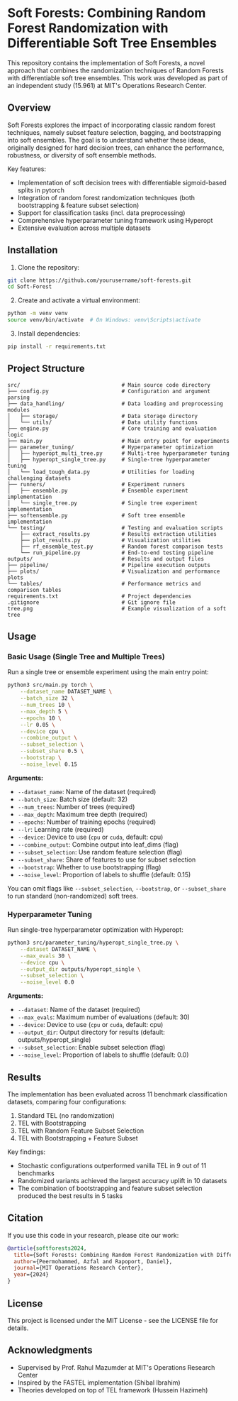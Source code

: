 # Soft Forests: Combining Random Forest Randomization with Differentiable Soft Tree Ensembles

This repository contains the implementation of Soft Forests, a novel approach that combines the randomization techniques of Random Forests with differentiable soft tree ensembles. This work was developed as part of an independent study (15.961) at MIT's Operations Research Center.

## Overview

Soft Forests explores the impact of incorporating classic random forest techniques, namely subset feature selection, bagging, and bootstrapping into soft ensembles. The goal is to understand whether these ideas, originally designed for hard decision trees, can enhance the performance, robustness, or diversity of soft ensemble methods.

Key features:
- Implementation of soft decision trees with differentiable sigmoid-based splits in pytorch
- Integration of random forest randomization techniques (both bootstrapping & feature subset selection)
- Support for classification tasks (incl. data preprocessing)
- Comprehensive hyperparameter tuning framework using Hyperopt
- Extensive evaluation across multiple datasets

## Installation

1. Clone the repository:
```bash
git clone https://github.com/yourusername/soft-forests.git
cd Soft-Forest
```

2. Create and activate a virtual environment:
```bash
python -m venv venv
source venv/bin/activate  # On Windows: venv\Scripts\activate
```

3. Install dependencies:
```bash
pip install -r requirements.txt
```

## Project Structure

```
src/                                # Main source code directory
├── config.py                       # Configuration and argument parsing
├── data_handling/                  # Data loading and preprocessing modules
│   ├── storage/                    # Data storage directory
│   └── utils/                      # Data utility functions
├── engine.py                       # Core training and evaluation logic
├── main.py                         # Main entry point for experiments
├── parameter_tuning/               # Hyperparameter optimization
│   ├── hyperopt_multi_tree.py      # Multi-tree hyperparameter tuning
│   ├── hyperopt_single_tree.py     # Single-tree hyperparameter tuning
│   └── load_tough_data.py          # Utilities for loading challenging datasets
├── runners/                        # Experiment runners
│   ├── ensemble.py                 # Ensemble experiment implementation
│   └── single_tree.py              # Single tree experiment implementation
├── softensemble.py                 # Soft tree ensemble implementation
└── testing/                        # Testing and evaluation scripts
    ├── extract_results.py          # Results extraction utilities
    ├── plot_results.py             # Visualization utilities
    ├── rf_ensemble_test.py         # Random forest comparison tests
    └── run_pipeline.py             # End-to-end testing pipeline
outputs/                            # Results and output files
├── pipeline/                       # Pipeline execution outputs
├── plots/                          # Visualization and performance plots
└── tables/                         # Performance metrics and comparison tables
requirements.txt                    # Project dependencies
.gitignore                          # Git ignore file
tree.png                            # Example visualization of a soft tree
```

## Usage

### Basic Usage (Single Tree and Multiple Trees)

Run a single tree or ensemble experiment using the main entry point:

```bash
python3 src/main.py torch \
    --dataset_name DATASET_NAME \
    --batch_size 32 \
    --num_trees 10 \
    --max_depth 5 \
    --epochs 10 \
    --lr 0.05 \
    --device cpu \
    --combine_output \
    --subset_selection \
    --subset_share 0.5 \
    --bootstrap \
    --noise_level 0.15
```

**Arguments:**
- `--dataset_name`: Name of the dataset (required)
- `--batch_size`: Batch size (default: 32)
- `--num_trees`: Number of trees (required)
- `--max_depth`: Maximum tree depth (required)
- `--epochs`: Number of training epochs (required)
- `--lr`: Learning rate (required)
- `--device`: Device to use (`cpu` or `cuda`, default: cpu)
- `--combine_output`: Combine output into leaf_dims (flag)
- `--subset_selection`: Use random feature selection (flag)
- `--subset_share`: Share of features to use for subset selection
- `--bootstrap`: Whether to use bootstrapping (flag)
- `--noise_level`: Proportion of labels to shuffle (default: 0.15)

You can omit flags like `--subset_selection`, `--bootstrap`, or `--subset_share` to run standard (non-randomized) soft trees.

### Hyperparameter Tuning

Run single-tree hyperparameter optimization with Hyperopt:

```bash
python3 src/parameter_tuning/hyperopt_single_tree.py \
    --dataset DATASET_NAME \
    --max_evals 30 \
    --device cpu \
    --output_dir outputs/hyperopt_single \
    --subset_selection \
    --noise_level 0.0
```

**Arguments:**
- `--dataset`: Name of the dataset (required)
- `--max_evals`: Maximum number of evaluations (default: 30)
- `--device`: Device to use (`cpu` or `cuda`, default: cpu)
- `--output_dir`: Output directory for results (default: outputs/hyperopt_single)
- `--subset_selection`: Enable subset selection (flag)
- `--noise_level`: Proportion of labels to shuffle (default: 0.0)

## Results

The implementation has been evaluated across 11 benchmark classification datasets, comparing four configurations:
1. Standard TEL (no randomization)
2. TEL with Bootstrapping
3. TEL with Random Feature Subset Selection
4. TEL with Bootstrapping + Feature Subset

Key findings:
- Stochastic configurations outperformed vanilla TEL in 9 out of 11 benchmarks
- Randomized variants achieved the largest accuracy uplift in 10 datasets
- The combination of bootstrapping and feature subset selection produced the best results in 5 tasks

## Citation

If you use this code in your research, please cite our work:

```bibtex
@article{softforests2024,
  title={Soft Forests: Combining Random Forest Randomization with Differentiable Soft Tree Ensembles},
  author={Peermohammed, Azfal and Rapoport, Daniel},
  journal={MIT Operations Research Center},
  year={2024}
}
```

## License

This project is licensed under the MIT License - see the LICENSE file for details.

## Acknowledgments

- Supervised by Prof. Rahul Mazumder at MIT's Operations Research Center
- Inspired by the FASTEL implementation (Shibal Ibrahim)
- Theories developed on top of TEL framework (Hussein Hazimeh)